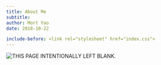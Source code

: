 ```yaml
---
title: About Me
subtitle:
author: Mort Yao
date: 2018-10-22

include-before: <link rel="stylesheet" href="index.css">
---
```


<!-- figure><img/></figure -->

![THIS PAGE INTENTIONALLY LEFT BLANK.
](https://i0.wp.com/dl.dropboxusercontent.com/s/1tzl7x5iduxgr9m/perky-lambda_96.png)



<!--

Mort is a slow learner, a wannabe perfectionist, a born skeptic, a not-so-geeky geek, and yet an overwhelmed Computer Science student.

Mort is striving to learn mathematics and logic, presumably for a lifetime. Mort is also obsessed with all forms of visual arts, especially metaphysical art, monochrome photography, and (for practical reasons) graphic design, web typography as well as data visualization.

Mort was born in Nanking, China and currently lives in Copenhagen, Denmark. He enjoys reading, cooking, solving puzzles, wandering in a library, hiking and urban exploring in his spare time, which he doesn't have as much as he used to.

Unsurprisingly, Mort is aware of a lot about what he doesn't know or hasn't experienced yet. Thus, his life journey goes on.

Mort is a man; all men are mortal. Hence the name. (self-referentially!)

![](//cdn.soimort.org/resources/signature.png)

-->
